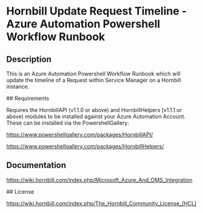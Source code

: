 # Hornbill Update Request Timeline - Azure Automation Powershell Workflow Runbook

## Description

This is an Azure Automation Powershell Workflow Runbook which will update the timeline of a Request within Service Manager on a Hornbill instance.

## Requirements

Requires the HornbillAPI (v1.1.0 or above) and HornbillHelpers (v1.1.1 or above) modules to be installed against your Azure Automation Account. These can be installed via the PowershellGallery:

<https://www.powershellgallery.com/packages/HornbillAPI/>

<https://www.powershellgallery.com/packages/HornbillHelpers/>

## Documentation

<https://wiki.hornbill.com/index.php/Microsoft_Azure_And_OMS_Integration>

## License

<https://wiki.hornbill.com/index.php/The_Hornbill_Community_License_(HCL)>
